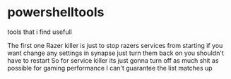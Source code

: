 # powershelltools
tools that i find usefull


The first one Razer killer is just to stop razers services from starting
if you want change any settings in synapse just turn them back on you shouldn't have to restart
So for service killer its just gonna turn off as much shit as possible for gaming performance
I can't guarantee the list matches up  

